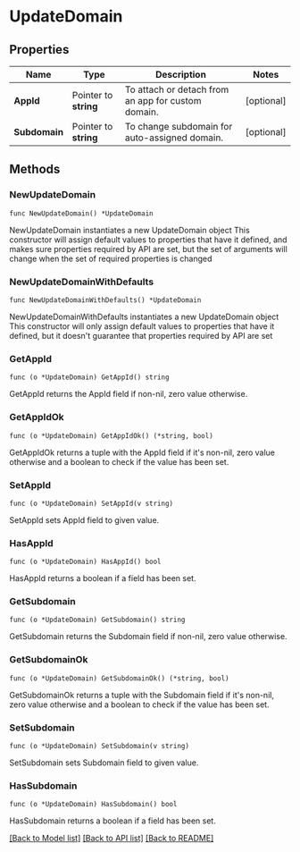 # UpdateDomain

## Properties

Name | Type | Description | Notes
------------ | ------------- | ------------- | -------------
**AppId** | Pointer to **string** | To attach or detach from an app for custom domain. | [optional] 
**Subdomain** | Pointer to **string** | To change subdomain for auto-assigned domain. | [optional] 

## Methods

### NewUpdateDomain

`func NewUpdateDomain() *UpdateDomain`

NewUpdateDomain instantiates a new UpdateDomain object
This constructor will assign default values to properties that have it defined,
and makes sure properties required by API are set, but the set of arguments
will change when the set of required properties is changed

### NewUpdateDomainWithDefaults

`func NewUpdateDomainWithDefaults() *UpdateDomain`

NewUpdateDomainWithDefaults instantiates a new UpdateDomain object
This constructor will only assign default values to properties that have it defined,
but it doesn't guarantee that properties required by API are set

### GetAppId

`func (o *UpdateDomain) GetAppId() string`

GetAppId returns the AppId field if non-nil, zero value otherwise.

### GetAppIdOk

`func (o *UpdateDomain) GetAppIdOk() (*string, bool)`

GetAppIdOk returns a tuple with the AppId field if it's non-nil, zero value otherwise
and a boolean to check if the value has been set.

### SetAppId

`func (o *UpdateDomain) SetAppId(v string)`

SetAppId sets AppId field to given value.

### HasAppId

`func (o *UpdateDomain) HasAppId() bool`

HasAppId returns a boolean if a field has been set.

### GetSubdomain

`func (o *UpdateDomain) GetSubdomain() string`

GetSubdomain returns the Subdomain field if non-nil, zero value otherwise.

### GetSubdomainOk

`func (o *UpdateDomain) GetSubdomainOk() (*string, bool)`

GetSubdomainOk returns a tuple with the Subdomain field if it's non-nil, zero value otherwise
and a boolean to check if the value has been set.

### SetSubdomain

`func (o *UpdateDomain) SetSubdomain(v string)`

SetSubdomain sets Subdomain field to given value.

### HasSubdomain

`func (o *UpdateDomain) HasSubdomain() bool`

HasSubdomain returns a boolean if a field has been set.


[[Back to Model list]](../README.md#documentation-for-models) [[Back to API list]](../README.md#documentation-for-api-endpoints) [[Back to README]](../README.md)


